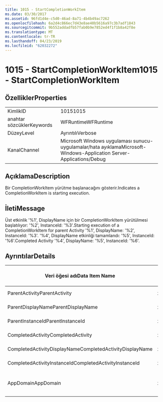 ```yaml
---
title: 1015 - StartCompletionWorkItem
ms.date: 03/30/2017
ms.assetid: 96fd1d4e-c5d0-46ad-8a71-4b4b49ac7262
ms.openlocfilehash: 6a2d4c866ec7d43e8ae40b5616a97c3b7adf1843
ms.sourcegitcommit: 9b552addadfb57fab0b9e7852ed4f1f1b8a42f8e
ms.translationtype: MT
ms.contentlocale: tr-TR
ms.lasthandoff: 04/23/2019
ms.locfileid: "62032272"
---
```

# <a name="1015---startcompletionworkitem"></a><span data-ttu-id="15659-102">1015 - StartCompletionWorkItem</span><span class="sxs-lookup"><span data-stu-id="15659-102">1015 - StartCompletionWorkItem</span></span>
## <a name="properties"></a><span data-ttu-id="15659-103">Özellikler</span><span class="sxs-lookup"><span data-stu-id="15659-103">Properties</span></span>  
  
|||  
|-|-|  
|<span data-ttu-id="15659-104">Kimlik</span><span class="sxs-lookup"><span data-stu-id="15659-104">ID</span></span>|<span data-ttu-id="15659-105">1015</span><span class="sxs-lookup"><span data-stu-id="15659-105">1015</span></span>|  
|<span data-ttu-id="15659-106">anahtar sözcükler</span><span class="sxs-lookup"><span data-stu-id="15659-106">Keywords</span></span>|<span data-ttu-id="15659-107">WFRuntime</span><span class="sxs-lookup"><span data-stu-id="15659-107">WFRuntime</span></span>|  
|<span data-ttu-id="15659-108">Düzey</span><span class="sxs-lookup"><span data-stu-id="15659-108">Level</span></span>|<span data-ttu-id="15659-109">Ayrıntılı</span><span class="sxs-lookup"><span data-stu-id="15659-109">Verbose</span></span>|  
|<span data-ttu-id="15659-110">Kanal</span><span class="sxs-lookup"><span data-stu-id="15659-110">Channel</span></span>|<span data-ttu-id="15659-111">Microsoft Windows uygulaması sunucu-uygulamalar/hata ayıklama</span><span class="sxs-lookup"><span data-stu-id="15659-111">Microsoft-Windows-Application Server-Applications/Debug</span></span>|  
  
## <a name="description"></a><span data-ttu-id="15659-112">Açıklama</span><span class="sxs-lookup"><span data-stu-id="15659-112">Description</span></span>  
 <span data-ttu-id="15659-113">Bir CompletionWorkItem yürütme başlanacağını gösterir.</span><span class="sxs-lookup"><span data-stu-id="15659-113">Indicates a CompletionWorkItem is starting execution.</span></span>  
  
## <a name="message"></a><span data-ttu-id="15659-114">İleti</span><span class="sxs-lookup"><span data-stu-id="15659-114">Message</span></span>  
 <span data-ttu-id="15659-115">Üst etkinlik '%1', DisplayName için bir CompletionWorkItem yürütülmesi başlatılıyor: '%2', InstanceId: '%3'.</span><span class="sxs-lookup"><span data-stu-id="15659-115">Starting execution of a CompletionWorkItem for parent Activity '%1', DisplayName: '%2', InstanceId: '%3'.</span></span> <span data-ttu-id="15659-116">'%4', DisplayName etkinliği tamamlandı: '%5', InstanceId: '%6'.</span><span class="sxs-lookup"><span data-stu-id="15659-116">Completed Activity '%4', DisplayName: '%5', InstanceId: '%6'.</span></span>  
  
## <a name="details"></a><span data-ttu-id="15659-117">Ayrıntılar</span><span class="sxs-lookup"><span data-stu-id="15659-117">Details</span></span>  
  
|<span data-ttu-id="15659-118">Veri öğesi adı</span><span class="sxs-lookup"><span data-stu-id="15659-118">Data Item Name</span></span>|<span data-ttu-id="15659-119">Veri öğesi türü</span><span class="sxs-lookup"><span data-stu-id="15659-119">Data Item Type</span></span>|<span data-ttu-id="15659-120">Açıklama</span><span class="sxs-lookup"><span data-stu-id="15659-120">Description</span></span>|  
|--------------------|--------------------|-----------------|  
|<span data-ttu-id="15659-121">ParentActivity</span><span class="sxs-lookup"><span data-stu-id="15659-121">ParentActivity</span></span>|<span data-ttu-id="15659-122">xs:string</span><span class="sxs-lookup"><span data-stu-id="15659-122">xs:string</span></span>|<span data-ttu-id="15659-123">Üst etkinliğin tür adı.</span><span class="sxs-lookup"><span data-stu-id="15659-123">The type name of the parent activity.</span></span>|  
|<span data-ttu-id="15659-124">ParentDisplayName</span><span class="sxs-lookup"><span data-stu-id="15659-124">ParentDisplayName</span></span>|<span data-ttu-id="15659-125">xs:string</span><span class="sxs-lookup"><span data-stu-id="15659-125">xs:string</span></span>|<span data-ttu-id="15659-126">Üst etkinliğin görünen adı.</span><span class="sxs-lookup"><span data-stu-id="15659-126">The display name of the parent activity.</span></span>|  
|<span data-ttu-id="15659-127">ParentInstanceId</span><span class="sxs-lookup"><span data-stu-id="15659-127">ParentInstanceId</span></span>|<span data-ttu-id="15659-128">xs:string</span><span class="sxs-lookup"><span data-stu-id="15659-128">xs:string</span></span>|<span data-ttu-id="15659-129">Üst etkinliği örneği kimliği.</span><span class="sxs-lookup"><span data-stu-id="15659-129">The instance id of the parent activity.</span></span>|  
|<span data-ttu-id="15659-130">CompletedActivity</span><span class="sxs-lookup"><span data-stu-id="15659-130">CompletedActivity</span></span>|<span data-ttu-id="15659-131">xs:string</span><span class="sxs-lookup"><span data-stu-id="15659-131">xs:string</span></span>|<span data-ttu-id="15659-132">Tamamlanan etkinliğin tür adı.</span><span class="sxs-lookup"><span data-stu-id="15659-132">The type name of the completed activity.</span></span>|  
|<span data-ttu-id="15659-133">CompletedActivityDisplayName</span><span class="sxs-lookup"><span data-stu-id="15659-133">CompletedActivityDisplayName</span></span>|<span data-ttu-id="15659-134">xs:string</span><span class="sxs-lookup"><span data-stu-id="15659-134">xs:string</span></span>|<span data-ttu-id="15659-135">Tamamlanan etkinliğin görünen adı.</span><span class="sxs-lookup"><span data-stu-id="15659-135">The display name of the completed activity.</span></span>|  
|<span data-ttu-id="15659-136">CompletedActivityInstanceId</span><span class="sxs-lookup"><span data-stu-id="15659-136">CompletedActivityInstanceId</span></span>|<span data-ttu-id="15659-137">xs:string</span><span class="sxs-lookup"><span data-stu-id="15659-137">xs:string</span></span>|<span data-ttu-id="15659-138">Tamamlanan etkinliğin örnek kimliği.</span><span class="sxs-lookup"><span data-stu-id="15659-138">The instance id of the completed activity.</span></span>|  
|<span data-ttu-id="15659-139">AppDomain</span><span class="sxs-lookup"><span data-stu-id="15659-139">AppDomain</span></span>|<span data-ttu-id="15659-140">xs:string</span><span class="sxs-lookup"><span data-stu-id="15659-140">xs:string</span></span>|<span data-ttu-id="15659-141">AppDomain.CurrentDomain.FriendlyName tarafından döndürülen dize.</span><span class="sxs-lookup"><span data-stu-id="15659-141">The string returned by AppDomain.CurrentDomain.FriendlyName.</span></span>|
